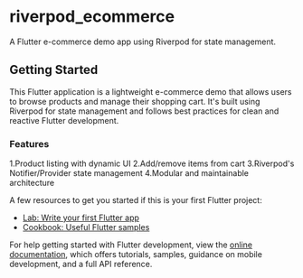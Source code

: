 # riverpod_ecommerce

A Flutter e-commerce demo app using Riverpod for state management.

## Getting Started

This Flutter application is a lightweight e-commerce demo that allows users to browse products and manage their shopping cart. It's built using Riverpod for state management and follows best practices for clean and reactive Flutter development.

### Features

1.Product listing with dynamic UI
2.Add/remove items from cart
3.Riverpod's Notifier/Provider state management
4.Modular and maintainable architecture


A few resources to get you started if this is your first Flutter project:

- [Lab: Write your first Flutter app](https://docs.flutter.dev/get-started/codelab)
- [Cookbook: Useful Flutter samples](https://docs.flutter.dev/cookbook)

For help getting started with Flutter development, view the
[online documentation](https://docs.flutter.dev/), which offers tutorials,
samples, guidance on mobile development, and a full API reference.
